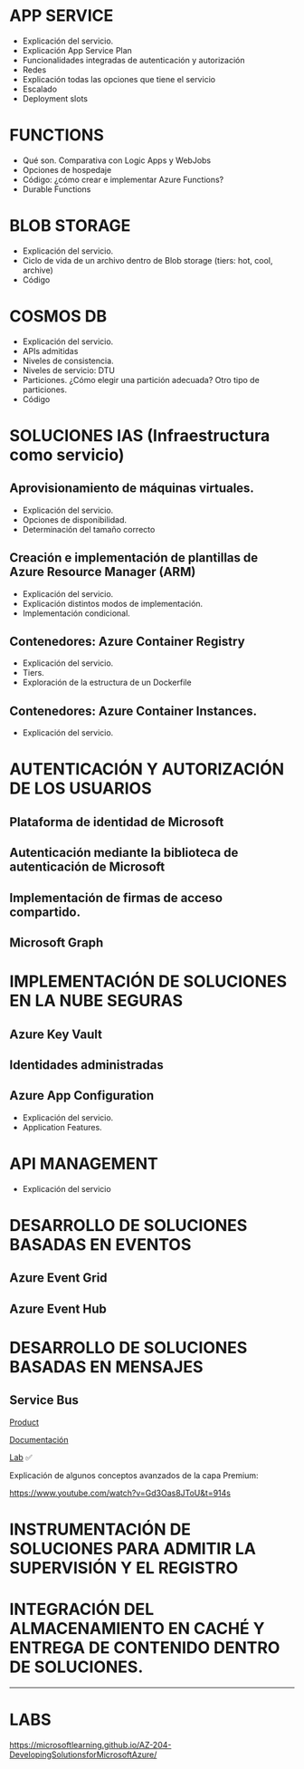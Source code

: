 # APP SERVICE
- Explicación del servicio.
- Explicación App Service Plan
- Funcionalidades integradas de autenticación y autorización
- Redes
- Explicación todas las opciones que tiene el servicio
- Escalado
- Deployment slots

# FUNCTIONS
- Qué son. Comparativa con Logic Apps y WebJobs
- Opciones de hospedaje
- Código: ¿cómo crear e implementar Azure Functions?
- Durable Functions

# BLOB STORAGE
- Explicación del servicio.
- Ciclo de vida de un archivo dentro de Blob storage (tiers: hot, cool, archive)
- Código

# COSMOS DB
- Explicación del servicio.
- APIs admitidas
- Niveles de consistencia.
- Niveles de servicio: DTU
- Particiones. ¿Cómo elegir una partición adecuada? Otro tipo de particiones.
- Código

# SOLUCIONES IAS (Infraestructura como servicio)

## Aprovisionamiento de máquinas virtuales.
- Explicación del servicio.
- Opciones de disponibilidad.
- Determinación del tamaño correcto

## Creación e implementación de plantillas de Azure Resource Manager (ARM)
- Explicación del servicio.
- Explicación distintos modos de implementación.
- Implementación condicional.

## Contenedores: Azure Container Registry
- Explicación del servicio.
- Tiers.
- Exploración de la estructura de un Dockerfile

## Contenedores: Azure Container Instances.
- Explicación del servicio.

# AUTENTICACIÓN Y AUTORIZACIÓN DE LOS USUARIOS 

## Plataforma de identidad de Microsoft

## Autenticación mediante la biblioteca de autenticación de Microsoft

## Implementación de firmas de acceso compartido.

## Microsoft Graph

# IMPLEMENTACIÓN DE SOLUCIONES EN LA NUBE SEGURAS

## Azure Key Vault

## Identidades administradas

## Azure App Configuration

- Explicación del servicio.
- Application Features.

# API MANAGEMENT

- Explicación del servicio

# DESARROLLO DE SOLUCIONES BASADAS EN EVENTOS

## Azure Event Grid

## Azure Event Hub

# DESARROLLO DE SOLUCIONES BASADAS EN MENSAJES

## Service Bus

[Product](https://azure.microsoft.com/en-us/products/service-bus/)

[Documentación](https://learn.microsoft.com/en-us/azure/service-bus-messaging/)

[Lab](https://microsoftlearning.github.io/AZ-204-DevelopingSolutionsforMicrosoftAzure/Instructions/Labs/AZ-204_lab_10.html) :white_check_mark:

Explicación de algunos conceptos avanzados de la capa Premium:

https://www.youtube.com/watch?v=Gd3Oas8JToU&t=914s

# INSTRUMENTACIÓN DE SOLUCIONES PARA ADMITIR LA SUPERVISIÓN Y EL REGISTRO

# INTEGRACIÓN DEL ALMACENAMIENTO EN CACHÉ Y ENTREGA DE CONTENIDO DENTRO DE SOLUCIONES.

***

# LABS

https://microsoftlearning.github.io/AZ-204-DevelopingSolutionsforMicrosoftAzure/
